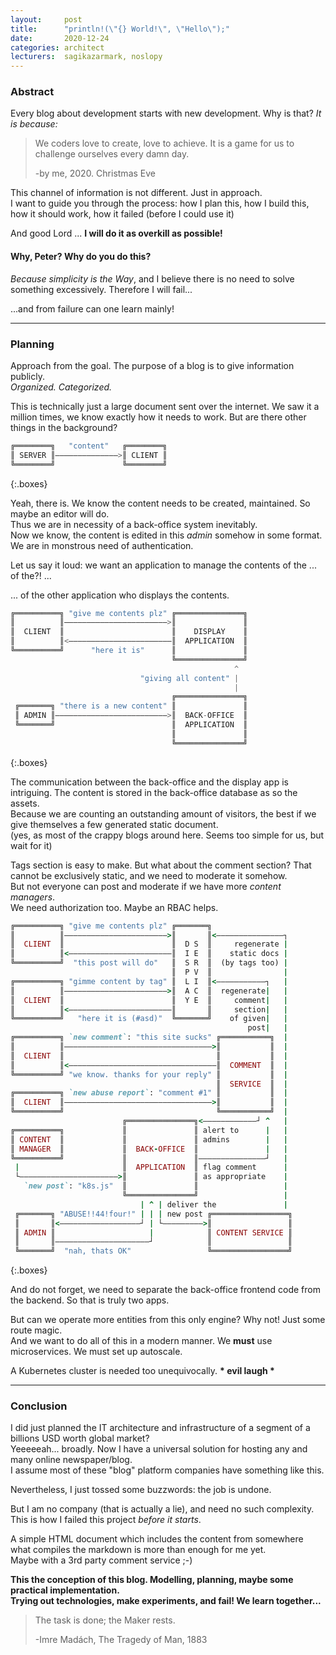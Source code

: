 ```yaml
---
layout:     post
title:      "println!(\"{} World!\", \"Hello\");"
date:       2020-12-24
categories: architect
lecturers:  sagikazarmark, noslopy
---
```


### Abstract

Every blog about development starts with new development. Why is that? _It is because:_

> We coders love to create, love to achieve. It is a game for us to challenge ourselves every damn day.
> 
> -by me, 2020. Christmas Eve

This channel of information is not different. Just in approach.  
I want to guide you through the process:
how I plan this, how I build this, how it should work, how it failed (before I could use it)

And good Lord ... **I will do it as overkill as possible!**

#### Why, Peter? Why do you do this?

_Because simplicity is the Way_, and I believe there is no need to solve something excessively.
Therefore I will fail...

...and from failure can one learn mainly!

---

### Planning

Approach from the goal. The purpose of a blog is to give information publicly.  
_Organized. Categorized._

This is technically just a large document sent over the internet.
We saw it a million times, we know exactly how it needs to work. But are there other things in the background?

```qml
╔════════╗   "content"   ╔════════╗
║ SERVER ║——————————————>║ CLIENT ║
╚════════╝               ╚════════╝
```
{:.boxes}

Yeah, there is. We know the content needs to be created, maintained. So maybe an editor will do.  
Thus we are in necessity of a back-office system inevitably.  
Now we know, the content is edited in this _admin_ somehow in some format. We are in monstrous need of authentication.

Let us say it loud: we want an application to manage the contents of the ... of the?! ...

... of the other application who displays the contents.

```qml
╔══════════╗ "give me contents plz" ╔═══════════════╗
║          ║———————————————————————>║               ║
║  CLIENT  ║                        ║    DISPLAY    ║
║          ║<———————————————————————║  APPLICATION  ║
╚══════════╝      "here it is"      ║               ║
                                    ╚═══════════════╝
                                                  ^  
                             "giving all content" |  
                                                  |  
                                    ╔═══════════════╗
 ╔═══════╗ "there is a new content" ║               ║
 ║ ADMIN ║—————————————————————————>║  BACK-OFFICE  ║
 ╚═══════╝                          ║  APPLICATION  ║
                                    ║               ║
                                    ╚═══════════════╝
```
{:.boxes}

The communication between the back-office and the display app is intriguing. The content is stored in the back-office database as so the assets.  
Because we are counting an outstanding amount of visitors, the best if we give themselves a few generated static document.  
(yes, as most of the crappy blogs around here. Seems too simple for us, but wait for it)

Tags section is easy to make. But what about the comment section? That cannot be exclusively static, and we need to moderate it somehow.  
But not everyone can post and moderate if we have more _content managers_.  
We need authorization too. Maybe an RBAC helps.

```ruby
╔══════════╗ "give me contents plz" ╔═══════╗                  
║          ║———————————————————————>║       ║<———————————————┐ 
║  CLIENT  ║                        ║  D S  ║     regenerate | 
║          ║<———————————————————————║  I E  ║    static docs | 
╚══════════╝  "this post will do"   ║  S R  ║  (by tags too) | 
                                    ║  P V  ║                | 
╔══════════╗ "gimme content by tag" ║  L I  ║<———————————┐   | 
║          ║———————————————————————>║  A C  ║  regenerate|   | 
║  CLIENT  ║                        ║  Y E  ║     comment|   | 
║          ║<———————————————————————║       ║     section|   | 
╚══════════╝   "here it is (#asd)"  ╚═══════╝    of given|   | 
                                                     post|   | 
╔══════════╗ `new comment`: "this site sucks" ╔═══════════╗  | 
║          ║—————————————————————————————————>║           ║  | 
║  CLIENT  ║                                  ║           ║  | 
║          ║<—————————————————————————————————║  COMMENT  ║  | 
╚══════════╝ "we know. thanks for your reply" ║           ║  | 
                                              ║  SERVICE  ║  | 
╔══════════╗ `new abuse report`: "comment #1" ║           ║  | 
║  CLIENT  ║—————————————————————————————————>║           ║  | 
╚══════════╝                                  ╚═══════════╝  | 
                         ╔═══════════════╗<————————————┘ ^   | 
╔══════════╗             ║               ║ alert to      |   | 
║ CONTENT  ║             ║               ║ admins        |   | 
║ MANAGER  ║             ║  BACK-OFFICE  ║               |   | 
╚══════════╝             ║               ║———————————————┘   | 
 |                       ║  APPLICATION  ║ flag comment      | 
 └——————————————————————>║               ║ as appropriate    | 
   `new post`: "k8s.js"  ║               ║                   | 
                         ╚═══════════════╝                   | 
                             | ^ | deliver the               | 
 ╔═══════╗ "ABUSE!!44!four!" | | | new post ╔═════════════════╗
 ║       ║<——————————————————┘ | └—————————>║                 ║
 ║ ADMIN ║                     |            ║ CONTENT SERVICE ║
 ║       ║—————————————————————┘            ║                 ║
 ╚═══════╝  "nah, thats OK"                 ╚═════════════════╝
```
{:.boxes}

And do not forget, we need to separate the back-office frontend code from the backend. So that is truly two apps.

But can we operate more entities from this only engine? Why not! Just some route magic.  
And we want to do all of this in a modern manner. We **must** use microservices. We must set up autoscale.

A Kubernetes cluster is needed too unequivocally. __* evil laugh *__

---

### Conclusion

I did just planned the IT architecture and infrastructure of a segment of a billions USD worth global market?  
Yeeeeeah... broadly. Now I have a universal solution for hosting any and many online newspaper/blog.  
I assume most of these "blog" platform companies have something like this.

Nevertheless, I just tossed some buzzwords: the job is undone.

But I am no company (that is actually a lie), and need no such complexity.  
This is how I failed this project _before it starts_.

A simple HTML document which includes the content from somewhere what compiles the markdown is more than enough for me yet.  
Maybe with a 3rd party comment service ;-)

**This the conception of this blog. Modelling, planning, maybe some practical implementation.  
Trying out technologies, make experiments, and fail!
We learn together...**

> The task is done; the Maker rests.
>
> -Imre Madách, The Tragedy of Man, 1883